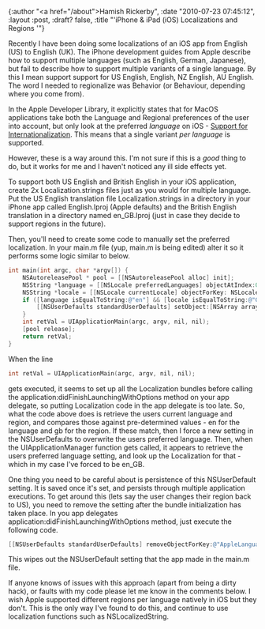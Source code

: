 {:author "<a href=\"/about\">Hamish Rickerby</a>", :date "2010-07-23 07:45:12", :layout :post, :draft? false, :title "'iPhone & iPad (iOS) Localizations and Regions '"}

Recently I have been doing some localizations of an iOS app from English (US) to English (UK). The iPhone development guides from Apple describe how to support multiple languages (such as English, German, Japanese), but fail to describe how to support multiple variants of a single language. By this I mean support support for US English, English, NZ English, AU English. The word I needed to regionalize was Behavior (or Behaviour, depending where you come from). 

In the Apple Developer Library, it explicitly states that for MacOS applications take both the Language and Regional preferences of the user into account, but only look at the preferred <em>language</em> on iOS - <a href="http://developer.apple.com/iphone/library/documentation/MacOSX/Conceptual/BPInternational/Articles/InternatSupport.html">Support for Internationalization</a>.  This means that a single variant <em>per language</em> is supported. 

However, these is a way around this. I'm not sure if this is a <em>good</em> thing to do, but it works for me and I haven't noticed any ill side effects yet.

To support both US English and British English in your iOS application, create 2x Localization.strings files just as you would for multiple language. Put the US English translation file Localization.strings in a directory in your iPhone app called English.lproj (Apple defaults) and the British English translation in a directory named en_GB.lproj (just in case they decide to support regions in the future).

Then, you'll need to create some code to manually set the preferred localization. In your main.m file (yup, main.m is being edited) alter it so it performs some logic similar to below.

``` objective-c
int main(int argc, char *argv[]) {
	NSAutoreleasePool * pool = [[NSAutoreleasePool alloc] init];
	NSString *language = [[NSLocale preferredLanguages] objectAtIndex:0];
	NSString *locale = [[NSLocale currentLocale] objectForKey: NSLocaleCountryCode];
	if ([language isEqualToString:@"en"] && [locale isEqualToString:@"GB"]) {
		[[NSUserDefaults standardUserDefaults] setObject:[NSArray arrayWithObjects:@"en_GB", @"en", nil] forKey:@"AppleLanguages"];
	}
	int retVal = UIApplicationMain(argc, argv, nil, nil);
	[pool release];
	return retVal;
}
```

When the line 
``` objective-c
int retVal = UIApplicationMain(argc, argv, nil, nil);
```
gets executed, it seems to set up all the Localization bundles before calling the application:didFinishLaunchingWithOptions method on your app delegate, so putting Localization code in the app delegate is too late. So, what the code above does is retrieve the users current language and region, and compares those against pre-determined values - en for the language and gb for the region. If these match, then I force a new setting in the NSUserDefaults to overwrite the users preferred language. Then, when the UIApplicationManager function gets called, it appears to retrieve the users preferred language setting, and look up the Localization for that - which in my case I've forced to be en_GB.

One thing you need to be careful about is persistence of this NSUserDefault setting.  It is saved once it's set, and persists through multiple application executions. To get around this (lets say the user changes their region back to US), you need to remove the setting after the bundle initialization has taken place.  In you app delegates application:didFinishLaunchingWithOptions method, just execute the following code.

``` objective-c
[[NSUserDefaults standardUserDefaults] removeObjectForKey:@"AppleLanguages"];
```

This wipes out the NSUserDefault setting that the app made in the main.m file.

If anyone knows of issues with this approach (apart from being a dirty hack), or faults with my code please let me know in the comments below. I wish Apple supported different regions per language natively in iOS but they don't. This is the only way I've found to do this, and continue to use localization functions such as NSLocalizedString.

 

